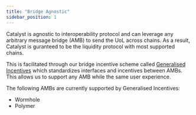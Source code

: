 ```yaml
---
title: "Bridge Agnostic"
sidebar_position: 1
---
```


Catalyst is agnostic to interoperability protocol and can leverage any arbitrary message bridge (AMB) to send the UoL across chains. As a result, Catalyst is guranteed to be the liquidity protocol with most supported chains.

This is facilitated through our bridge incentive scheme called [Generalised Incentives](https://github.com/catalystdao/GeneralisedIncentives) which standardizes interfaces and incentives between AMBs. This allows us to support any AMB while the same user experience.

The following AMBs are currently supported by Generalised Incentives:
- Wormhole
- Polymer
